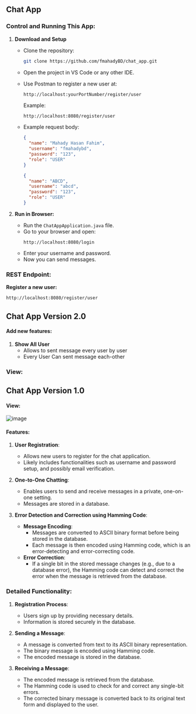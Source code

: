 ## Chat App

### Control and Running This App:

1. **Download and Setup**

   - Clone the repository:
     ```sh
     git clone https://github.com/fmahadyBD/chat_app.git
     ```
   - Open the project in VS Code or any other IDE.
   - Use Postman to register a new user at:

     ```
     http://localhost:yourPortNumber/register/user
     ```

     Example:

     ```sh
     http://localhost:8080/register/user
     ```

   - Example request body:
     ```json
     {
       "name": "Mahady Hasan Fahim",
       "username": "fmahadybd",
       "password": "123",
       "role": "USER"
     }
     ```
     ```json
     {
       "name": "ABCD",
       "username": "abcd",
       "password": "123",
       "role": "USER"
     }
     ```

2. **Run in Browser:**
   - Run the `ChatAppApplication.java` file.
   - Go to your browser and open:
     ```
     http://localhost:8080/login
     ```
   - Enter your username and password.
   - Now you can send messages.

### REST Endpoint:

**Register a new user:**

```sh
http://localhost:8080/register/user
```

## Chat App Version 2.0

#### Add new features:

1. **Show All User**
   - Allows to sent message every user by user
   - Every User Can sent message each-other

### View:

## Chat App Version 1.0

#### View:

![image](https://github.com/fmahadyBD/chat_app/assets/109776849/5a8b30ce-4083-4f34-94c1-6cc496993599)

#### Features:

1. **User Registration**:

   - Allows new users to register for the chat application.
   - Likely includes functionalities such as username and password setup, and possibly email verification.

2. **One-to-One Chatting**:

   - Enables users to send and receive messages in a private, one-on-one setting.
   - Messages are stored in a database.

3. **Error Detection and Correction using Hamming Code**:
   - **Message Encoding**:
     - Messages are converted to ASCII binary format before being stored in the database.
     - Each message is then encoded using Hamming code, which is an error-detecting and error-correcting code.
   - **Error Correction**:
     - If a single bit in the stored message changes (e.g., due to a database error), the Hamming code can detect and correct the error when the message is retrieved from the database.

### Detailed Functionality:

1. **Registration Process**:

   - Users sign up by providing necessary details.
   - Information is stored securely in the database.

2. **Sending a Message**:

   - A message is converted from text to its ASCII binary representation.
   - The binary message is encoded using Hamming code.
   - The encoded message is stored in the database.

3. **Receiving a Message**:
   - The encoded message is retrieved from the database.
   - The Hamming code is used to check for and correct any single-bit errors.
   - The corrected binary message is converted back to its original text form and displayed to the user.
